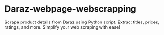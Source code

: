 # Daraz-webpage-webscrapping
Scrape product details from Daraz using Python script. Extract titles, prices, ratings, and more. Simplify your web scraping with ease!
